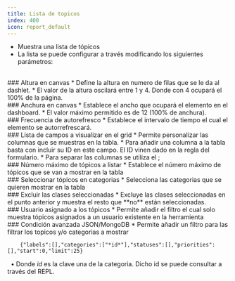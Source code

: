 ```yaml
---
title: Lista de topicos
index: 400
icon: report_default
---
```

* Muestra una lista de tópicos 
* La lista se puede configurar a través modificando los siguientes parámetros:

<br />
### Altura en canvas
* Define la altura en numero de filas que se le da al dashlet.
* El valor de la altura oscilará entre 1 y 4. Donde con 4 ocupará el 100% de la página.

<br />
### Anchura en canvas
* Establece el ancho que ocupará el elemento en el dashboard.
* El valor máximo permitido es de 12 (100% de anchura).

<br/>
### Frecuencia de autorefresco
* Establece el intervalo de tiempo el cual el elemento se autorrefrescará.

<br />
###  Lista de campos a visualizar en el grid
* Permite personalizar las columnas que se muestras en la tabla.
* Para añadir una columna a la tabla basta con incluir su ID en este campo. El ID vinen dado en la regla del formulario.
* Para separar las columnas se utiliza el ;

<br />
### Número máximo de tópicos a listar
* Establece el número máximo de tópicos que se van a mostrar en la tabla

<br />
### Seleccionar tópicos en categorias
* Selecciona las categorias que se quieren mostrar en la tabla

<br />
### Excluir las clases seleccionadas
* Excluye las clases seleccionadas en el punto anterior y muestra el resto que **no** están seleccionadas.

<br />
### Usuario asignado a los tópicos
* Permite añadir el filtro el cual solo muestra tópicos asignados a un usuario existente en la herramienta

<br />
### Condición avanzada JSON/MongoDB
* Permite añadir un filtro para las filtrar los topicos y/o categorias a mostrar
            
        {"labels":[],"categories":["*id*"],"statuses":[],"priorities":[],"start":0,"limit":25} 


&nbsp;&nbsp;• Donde *id* es la clave una de la categoria. Dicho id se puede consultar a través del REPL.

